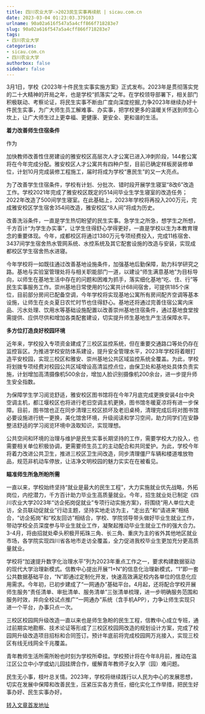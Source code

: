 ```yaml
---
title: 四川农业大学->2023民生实事再续航 | sicau.com.cn
date: 2023-03-04 01:23:03.379103
urlname: 90a02a616f547a5a4cff866f718283e7
slug: 90a02a616f547a5a4cff866f718283e7
tags: 
- 四川农业大学
categories:
- sicau.com.cn
- 四川农业大学
authorbox: false
sidebar: false
---
```

3月1日，学校《2023年十件民生实事实施方案》正式发布。2023年是贯彻落实党的二十大精神的开局之年，也是学校“抓落实”之年。在学校领导部署下，相关部门积极联动、考察论证，将民生实事不断由广度向深度挖掘,力争2023年继续办好十件民生实事，为广大师生员工解难事、办实事，把学校更多的温暖关怀送到师生心坎上，让广大师生过上更幸福、更健康、更安全、更和谐的生活。

**着力改善师生住宿条件**

作为
<!--more-->
加快教师改善性住房建设的雅安校区高层次人才公寓已进入冲刺阶段，144套公寓将在今年完成分配。雅安校区人才公寓共有四种户型，目前已确定样板房装修单位，计划10月完成装修工程施工，届时将成为学校“惠民生”的又一大亮点。

为了改善学生住宿条件，学校有计划、分批次、错时段开展学生寝室“8改6”改造工作。学校2021年完成了雅安校区既定的514间毕业生学生寝室的改造任务；2022年改造了500间学生寝室。在此基础上，2023年学校将再投入200万元，完成雅安校区学生宿舍354间改造，雅安校区“8人间”将成为历史。

改善洗浴条件，一直是学生热切盼望的民生实事。急学生之所急，想学生之所想，千方百计“为学生办实事”，让学生住得舒心学得更好，一直是学校以生为本教育理念的重要体现。今年，成都校区将通过1380万元专项经费投入，完成11栋宿舍、3437间学生宿舍热水管网系统、水控系统及其它配套设施的改造与安装，实现成都校区学生宿舍热水进寝。

今年学校将一如既往通过改善基地设施条件，加强基地后勤保障，助力科学研究之路。基地与实验室管理处将与相关职能部门一道，以建设“师生满意基地”为目标导向，以师生在基地生活中存在的问题和困难为抓手，落实细化基地“吃、住、行”等民生实事服务工作。崇州基地日常使用的1公寓共计68间宿舍，可提供185个床位，目前部分房间已配备空调，今年学校将实现基地公寓所有房间配齐空调等基本设施，让师生在炎炎夏日农忙时节也住得舒心。基地还将通过完善住宿公寓内床品、污水处理、饮用水等基础设施配置以改善崇州基地住宿条件，通过基地食堂按需提供、应供尽供和增加各类配套建设，切实提升师生基地生产生活保障水平。

**多方位打造良好校园环境**

近年来，学校投入专项资金建成了三校区监控系统，但在重要交通路口等处仍存在监控盲区。为推进学校安防体系建设，提升安全管理水平，2023年学校将着眼打造平安校园，实现三校区和雅安、崇州基地公共区域监控系统全覆盖。为此，学校将划拨专项经费对校园公共区域增设高清监控点位，由保卫处和基地处具体负责实施，计划增加高清摄像机500余台，增加人脸识别摄像机200余台，进一步提升师生安全指数。

为保障学生学习阅览舒适，雅安校区图书馆将在今年7月底完成更换安装4台中央空调主机，都江堰校区也将进行老旧空调主机更换，图书馆冬暖夏凉将有进一步保障。目前，图书馆也正在同步清理三校区损坏及老旧桌椅，清理完成后将对图书馆必要设施进行统一更换，美化馆舍环境，升级阅读和学习空间，助力同学们在安静整洁舒适的学习阅览环境中汲取知识，实现理想。

公共空间和环境的治理与维护是民生实事长期坚持的工作，需要学校大力投入，也需要相关单位积极协调，更需要师生员工的主动配合和共同爱护。为此，学校今年将着力改进公共卫生，推进三校区卫生间改造，同步清理僵尸车辆和楼道堆放物品，规范非机动车停放，让洁净文明校园的魅力实实在在被看见。

**瞄准师生所急所盼所需**

一直以来，学校始终坚持“就业是最大的民生工程”，大力实施就业优先战略，外拓岗位，内挖潜力，千方百计助力毕业生高质量就业。今年，招生就业处已制定《四川农业大学2023年“访企拓岗促就业”专项行动实施方案》，将围绕“用人单位大走访，全员联动促就业”行动主题，坚持实地走访为主，“走出去”和“请进来”相结合，“访企拓岗”和“校友回访”相结合，学校、学院领导带头做好毕业生就业工作，带动学校全员深度参与毕业生就业工作，凝聚起推动毕业生就业工作的强大合力。3-4月，将由招就处牵头积极开拓珠三角、长三角、重庆为主的省外其他地区就业市场，各学院实现四川省各地市走访全覆盖，全力促进我校毕业生更加充分更高质量就业。

学校将“加速提升数字化治理水平”列为2023年重点工作之一，要求构建数据驱动的现代大学治理新模式。信教中心提出开展“1+N”的信息化治理新模式，“1”即一套公共数据基础平台，“N”即通过定制化开发，快速高效满足校内各单位的信息化应用需求。今年初，已初步建成了“一网通办”基础平台。4月起，还将配合学校开展师生服务“责任清单、审批清单、服务清单”三张清单梳理，进一步明确服务范围和服务时效，并向全校试点推广“一网通办”系统（含手机APP），力争让师生实现只进一个平台，办事只点一次。

三校区校园网升级改造一直以来也是师生急盼的民生工程，信教中心成立专班，通过前期实地勘察、技术论证等形成了三校区校园网改造的规划设计方案，完成了校园网升级改造项目招标和合同签订。预计年底前将完成校园网万兆接入，实现三校区有线无线网全千兆覆盖。

青年教师生活所需所盼也时刻为学校所牵挂。学校预计将在今年8月前，推动在温江区公立中小学或幼儿园挂牌合作，缓解青年教师子女入学（园）难问题。

民生无小事，枝叶总关情。2023年，学校将继续践行以人民为中心的发展思想，切实在发展中保障和改善民生，压紧压实各方责任，细化实化工作举措，把民生好事办好、民生实事办好。



[转入文章首发地址](https://news.sicau.edu.cn/info/1135/71172.htm)